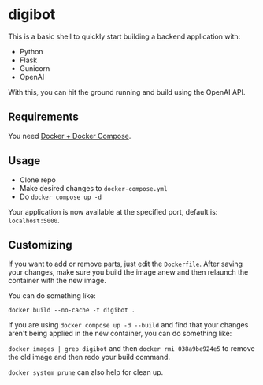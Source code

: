 # digibot

This is a basic shell to quickly start building a backend application with:

- Python
- Flask
- Gunicorn
- OpenAI

With this, you can hit the ground running and build using the OpenAI API.

## Requirements

You need [Docker + Docker Compose](https://docs.docker.com/engine/install/ubuntu/).

## Usage

- Clone repo
- Make desired changes to `docker-compose.yml`
- Do `docker compose up -d`

Your application is now available at the specified port, default is: `localhost:5000`.

## Customizing

If you want to add or remove parts, just edit the `Dockerfile`. After saving your changes, make sure you build the image anew and then relaunch the container with the new image.

You can do something like:

`docker build --no-cache -t digibot .`

If you are using `docker compose up -d --build` and find that your changes aren't being applied in the new container, you can do something like:

`docker images | grep digibot` and then `docker rmi 038a9be924e5` to remove the old image and then redo your build command.

`docker system prune` can also help for clean up.